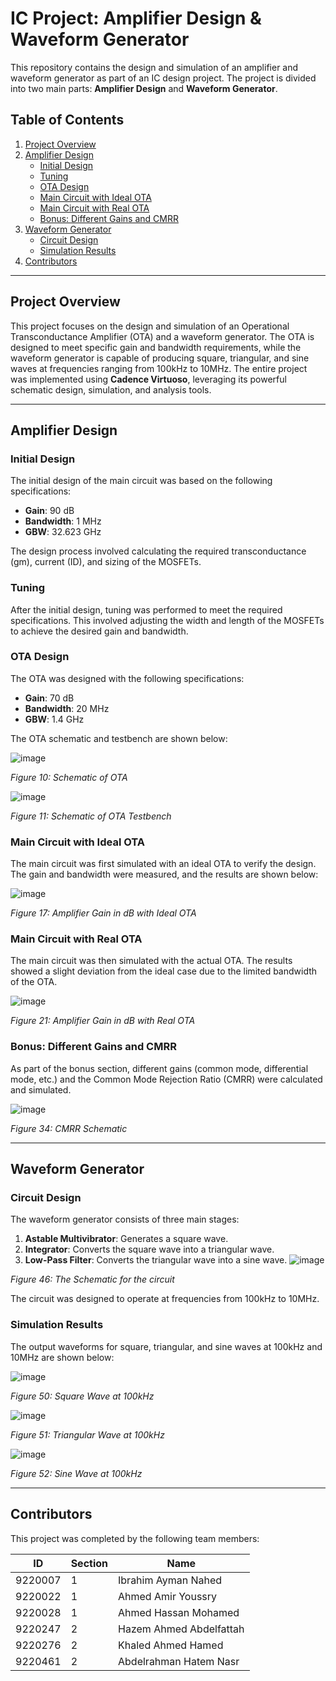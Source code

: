 # IC Project: Amplifier Design & Waveform Generator

This repository contains the design and simulation of an amplifier and waveform generator as part of an IC design project. The project is divided into two main parts: **Amplifier Design** and **Waveform Generator**.

## Table of Contents
1. [Project Overview](#project-overview)
2. [Amplifier Design](#amplifier-design)
   - [Initial Design](#initial-design)
   - [Tuning](#tuning)
   - [OTA Design](#ota-design)
   - [Main Circuit with Ideal OTA](#main-circuit-with-ideal-ota)
   - [Main Circuit with Real OTA](#main-circuit-with-real-ota)
   - [Bonus: Different Gains and CMRR](#bonus-different-gains-and-cmrr)
3. [Waveform Generator](#waveform-generator)
   - [Circuit Design](#circuit-design)
   - [Simulation Results](#simulation-results)
4. [Contributors](#contributors)

---

## Project Overview

This project focuses on the design and simulation of an Operational Transconductance Amplifier (OTA) and a waveform generator. The OTA is designed to meet specific gain and bandwidth requirements, while the waveform generator is capable of producing square, triangular, and sine waves at frequencies ranging from 100kHz to 10MHz. The entire project was implemented using **Cadence Virtuoso**, leveraging its powerful schematic design, simulation, and analysis tools.

---

## Amplifier Design

### Initial Design
The initial design of the main circuit was based on the following specifications:
- **Gain**: 90 dB
- **Bandwidth**: 1 MHz
- **GBW**: 32.623 GHz

The design process involved calculating the required transconductance (gm), current (ID), and sizing of the MOSFETs.

### Tuning
After the initial design, tuning was performed to meet the required specifications. This involved adjusting the width and length of the MOSFETs to achieve the desired gain and bandwidth.

### OTA Design
The OTA was designed with the following specifications:
- **Gain**: 70 dB
- **Bandwidth**: 20 MHz
- **GBW**: 1.4 GHz

The OTA schematic and testbench are shown below:

![image](https://github.com/user-attachments/assets/da8dca94-0880-430e-9132-931d584b060d)

*Figure 10: Schematic of OTA*

![image](https://github.com/user-attachments/assets/9b2b06b3-fdd6-416c-8298-7ba93a952351)

*Figure 11: Schematic of OTA Testbench*

### Main Circuit with Ideal OTA
The main circuit was first simulated with an ideal OTA to verify the design. The gain and bandwidth were measured, and the results are shown below:

![image](https://github.com/user-attachments/assets/d427af0c-7e4d-4628-9199-e6a127659abc)

*Figure 17: Amplifier Gain in dB with Ideal OTA*

### Main Circuit with Real OTA
The main circuit was then simulated with the actual OTA. The results showed a slight deviation from the ideal case due to the limited bandwidth of the OTA.

![image](https://github.com/user-attachments/assets/517c290c-c070-4000-92fe-a17a5b2844f5)

*Figure 21: Amplifier Gain in dB with Real OTA*

### Bonus: Different Gains and CMRR
As part of the bonus section, different gains (common mode, differential mode, etc.) and the Common Mode Rejection Ratio (CMRR) were calculated and simulated.

![image](https://github.com/user-attachments/assets/2b112ad9-0cf2-466b-8c50-b9f22001fd78)

*Figure 34: CMRR Schematic*

---

## Waveform Generator

### Circuit Design
The waveform generator consists of three main stages:
1. **Astable Multivibrator**: Generates a square wave.
2. **Integrator**: Converts the square wave into a triangular wave.
3. **Low-Pass Filter**: Converts the triangular wave into a sine wave.
![image](https://github.com/user-attachments/assets/2b26974c-3250-482d-9592-2e394a287464)

*Figure 46: The Schematic for the circuit*

The circuit was designed to operate at frequencies from 100kHz to 10MHz.

### Simulation Results
The output waveforms for square, triangular, and sine waves at 100kHz and 10MHz are shown below:

![image](https://github.com/user-attachments/assets/73d41ec9-f055-4f19-ba67-6aecdc0d7661)

*Figure 50: Square Wave at 100kHz*

![image](https://github.com/user-attachments/assets/f81c1e55-633b-4055-b285-1fce824c5b96)

*Figure 51: Triangular Wave at 100kHz*

![image](https://github.com/user-attachments/assets/07cb65b0-2f53-4963-a252-a42787db959a)

*Figure 52: Sine Wave at 100kHz*

---

## Contributors

This project was completed by the following team members:

| ID       | Section | Name                          |
|----------|---------|-------------------------------|
| 9220007  | 1       | Ibrahim Ayman Nahed         |
| 9220022  | 1       | Ahmed Amir Youssry         |
| 9220028  | 1       | Ahmed Hassan Mohamed             |
| 9220247  | 2       | Hazem Ahmed Abdelfattah       |
| 9220276  | 2       | Khaled Ahmed Hamed       |
| 9220461  | 2       | Abdelrahman Hatem Nasr       |


